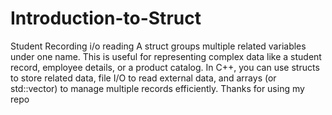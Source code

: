 # Introduction-to-Struct
Student Recording i/o reading
A struct groups multiple related variables under one name.
This is useful for representing complex data like a student record, employee details, or a product catalog.
In C++, you can use structs to store related data, file I/O to read external data, and arrays (or std::vector) to manage multiple records efficiently.
Thanks for using my repo
